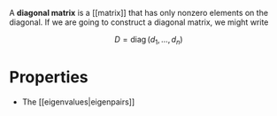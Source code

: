 A **diagonal matrix** is a [[matrix]] that has only nonzero elements on the diagonal. If we are going to construct a diagonal matrix, we might write

$$
D = \operatorname{diag}(d_1, \dots, d_n)
$$

# Properties

* The [[eigenvalues|eigenpairs]]